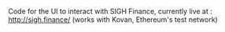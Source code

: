 Code for the UI to interact with SIGH Finance, currently live at : http://sigh.finance/ (works with Kovan, Ethereum's test network)
